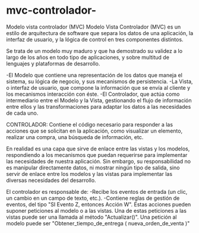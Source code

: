 # mvc-controlador-

Modelo vista controlador (MVC)
Modelo Vista Controlador (MVC) es un estilo de arquitectura de software que separa los datos de una aplicación, la interfaz de usuario, y la lógica de control en tres componentes distintos.

Se trata de un modelo muy maduro y que ha demostrado su validez a lo largo de los años en todo tipo de aplicaciones, y sobre multitud de lenguajes y plataformas de desarrollo.

-El Modelo que contiene una representación de los datos que maneja el sistema, su lógica de negocio, y sus mecanismos de persistencia.
-La Vista, o interfaz de usuario, que compone la información que se envía al cliente y los mecanismos interacción con éste.
-El Controlador, que actúa como intermediario entre el Modelo y la Vista, gestionando el flujo de información entre ellos y las transformaciones para adaptar los datos a las necesidades de cada uno.

CONTROLADOR:
Contiene el código necesario para responder a las acciones que se solicitan en la aplicación, como visualizar un elemento, realizar una compra, una búsqueda de información, etc.

En realidad es una capa que sirve de enlace entre las vistas y los modelos, respondiendo a los mecanismos que puedan requerirse para implementar las necesidades de nuestra aplicación. Sin embargo, su responsabilidad no es manipular directamente datos, ni mostrar ningún tipo de salida, sino servir de enlace entre los modelos y las vistas para implementar las diversas necesidades del desarrollo.

El controlador es responsable de:
-Recibe los eventos de entrada (un clic, un cambio en un campo de texto, etc.).
-Contiene reglas de gestión de eventos, del tipo "SI Evento Z, entonces Acción W". Estas acciones pueden suponer peticiones al modelo o a las vistas. Una de estas peticiones a las vistas puede ser una llamada al método "Actualizar()". Una petición al modelo puede ser "Obtener_tiempo_de_entrega ( nueva_orden_de_venta )"

